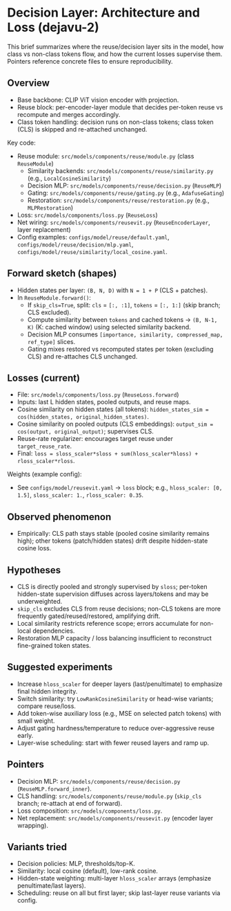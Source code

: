# Decision Layer: Architecture and Loss (dejavu-2)

This brief summarizes where the reuse/decision layer sits in the model, how class vs non-class tokens flow, and how the current losses supervise them. Pointers reference concrete files to ensure reproducibility.

## Overview
- Base backbone: CLIP ViT vision encoder with projection.
- Reuse block: per-encoder-layer module that decides per-token reuse vs recompute and merges accordingly.
- Class token handling: decision runs on non-class tokens; class token (CLS) is skipped and re-attached unchanged.

Key code:
- Reuse module: `src/models/components/reuse/module.py` (class `ReuseModule`)
  - Similarity backends: `src/models/components/reuse/similarity.py` (e.g., `LocalCosineSimilarity`)
  - Decision MLP: `src/models/components/reuse/decision.py` (`ReuseMLP`)
  - Gating: `src/models/components/reuse/gating.py` (e.g., `AdafuseGating`)
  - Restoration: `src/models/components/reuse/restoration.py` (e.g., `MLPRestoration`)
- Loss: `src/models/components/loss.py` (`ReuseLoss`)
- Net wiring: `src/models/components/reusevit.py` (`ReuseEncoderLayer`, layer replacement)
- Config examples: `configs/model/reuse/default.yaml`, `configs/model/reuse/decision/mlp.yaml`, `configs/model/reuse/similarity/local_cosine.yaml`.

## Forward sketch (shapes)
- Hidden states per layer: `(B, N, D)` with `N = 1 + P` (CLS + patches).
- In `ReuseModule.forward()`:
  - If `skip_cls=True`, split: `cls` = `[:, :1]`, `tokens` = `[:, 1:]` (skip branch; CLS excluded).
  - Compute similarity between `tokens` and cached tokens → `(B, N-1, K)` (K: cached window) using selected similarity backend.
  - Decision MLP consumes `[importance, similarity, compressed_map, ref_type]` slices.
  - Gating mixes restored vs recomputed states per token (excluding CLS) and re-attaches CLS unchanged.

## Losses (current)
- File: `src/models/components/loss.py` (`ReuseLoss.forward`)
- Inputs: last L hidden states, pooled outputs, and reuse maps.
- Cosine similarity on hidden states (all tokens): `hidden_states_sim = cos(hidden_states, original_hidden_states)`.
- Cosine similarity on pooled outputs (CLS embeddings): `output_sim = cos(output, original_output)`; supervises CLS.
- Reuse-rate regularizer: encourages target reuse under `target_reuse_rate`.
- Final: `loss = sloss_scaler*sloss + sum(hloss_scaler*hloss) + rloss_scaler*rloss`.

Weights (example config):
- See `configs/model/reusevit.yaml` → `loss` block; e.g., `hloss_scaler: [0, 1.5]`, `sloss_scaler: 1.`, `rloss_scaler: 0.35`.

## Observed phenomenon
- Empirically: CLS path stays stable (pooled cosine similarity remains high); other tokens (patch/hidden states) drift despite hidden-state cosine loss.

## Hypotheses
- CLS is directly pooled and strongly supervised by `sloss`; per-token hidden-state supervision diffuses across layers/tokens and may be underweighted.
- `skip_cls` excludes CLS from reuse decisions; non-CLS tokens are more frequently gated/reused/restored, amplifying drift.
- Local similarity restricts reference scope; errors accumulate for non-local dependencies.
- Restoration MLP capacity / loss balancing insufficient to reconstruct fine-grained token states.

## Suggested experiments
- Increase `hloss_scaler` for deeper layers (last/penultimate) to emphasize final hidden integrity.
- Switch similarity: try `LowRankCosineSimilarity` or head-wise variants; compare reuse/loss.
- Add token-wise auxiliary loss (e.g., MSE on selected patch tokens) with small weight.
- Adjust gating hardness/temperature to reduce over-aggressive reuse early.
- Layer-wise scheduling: start with fewer reused layers and ramp up.

## Pointers
- Decision MLP: `src/models/components/reuse/decision.py` (`ReuseMLP.forward_inner`).
- CLS handling: `src/models/components/reuse/module.py` (`skip_cls` branch; re-attach at end of forward).
- Loss composition: `src/models/components/loss.py`.
- Net replacement: `src/models/components/reusevit.py` (encoder layer wrapping).

## Variants tried
- Decision policies: MLP, thresholds/top-K.
- Similarity: local cosine (default), low-rank cosine.
- Hidden-state weighting: multi-layer `hloss_scaler` arrays (emphasize penultimate/last layers).
- Scheduling: reuse on all but first layer; skip last-layer reuse variants via config.
